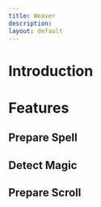 ```yaml
---
title: Weaver
description: 
layout: default
---
```


# Introduction



# Features

## Prepare Spell

## Detect Magic

## Prepare Scroll
